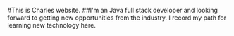 #This is Charles website. 
##I'm an Java full stack developer and looking forward to getting new opportunities from the industry. 
I record my path for learning new technology here.